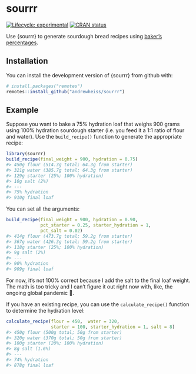 
<!-- README.md is generated from README.Rmd. Please edit that file -->

# sourrr

<!-- badges: start -->

[![Lifecycle:
experimental](https://img.shields.io/badge/lifecycle-experimental-orange.svg)](https://www.tidyverse.org/lifecycle/#experimental)
[![CRAN
status](https://www.r-pkg.org/badges/version/sourrr)](https://CRAN.R-project.org/package=sourrr)
<!-- badges: end -->

Use {sourrr} to generate sourdough bread recipes using [baker’s
percentages](https://www.theperfectloaf.com/reference/introduction-to-bakers-percentages/).

## Installation

You can install the development version of {sourrr} from github with:

``` r
# install.packages("remotes")
remotes::install_github("andrewheiss/sourrr")
```

## Example

Suppose you want to bake a 75% hydration loaf that weighs 900 grams
using 100% hydration sourdough starter (i.e. you feed it a 1:1 ratio of
flour and water). Use the `build_recipe()` function to generate the
appropriate recipe:

``` r
library(sourrr)
build_recipe(final_weight = 900, hydration = 0.75)
#> 450g flour (514.3g total; 64.3g from starter)
#> 321g water (385.7g total; 64.3g from starter)
#> 129g starter (25%; 100% hydration)
#> 10g salt (2%)
#> ---
#> 75% hydration
#> 910g final loaf
```

You can set all the arguments:

``` r
build_recipe(final_weight = 900, hydration = 0.90,
             pct_starter = 0.25, starter_hydration = 1,
             pct_salt = 0.02)
#> 414g flour (473.7g total; 59.2g from starter)
#> 367g water (426.3g total; 59.2g from starter)
#> 118g starter (25%; 100% hydration)
#> 9g salt (2%)
#> ---
#> 90% hydration
#> 909g final loaf
```

For now, it’s not 100% correct because I add the salt to the final loaf
weight. The math is too tricky and I can’t figure it out right now with,
like, the ongoing global pandemic :shrug:.

If you have an existing recipe, you can use the `calculate_recipe()`
function to determine the hydration level:

``` r
calculate_recipe(flour = 450,  water = 320,
                 starter = 100, starter_hydration = 1, salt = 8)
#> 450g flour (500g total; 50g from starter)
#> 320g water (370g total; 50g from starter)
#> 100g starter (20%; 100% hydration)
#> 8g salt (1.6%)
#> ---
#> 74% hydration
#> 878g final loaf
```
